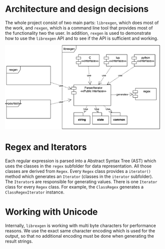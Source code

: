 # Architecture and design decisions

The whole project consist of two main parts: `librexgen`, which does most of the work, and `rexgen`, which is a command line tool that provides most of the functionality two the user. In addition, `rexgen` is used to demonstrate how to use the `librexgen` API and to see if the API is sufficient and working.

![Context diagram](context.png)

# Regex and Iterators

Each regular expression is parsed into a Abstract Syntax Tree (AST) which uses the classes in the `regex` subfolder for data representation. All those classes are derived from `Regex`. Every `Regex` class provides a `iterator()` method which generates an `Iterator` (classes in the `iterator` subfolder). The `Iterator`s are responsible for generating values. There is one `Iterator`  class for every `Regex` class. For example, the `ClassRegex` generates a `ClassRegexIterator` instance.

# Working with Unicode

Internally, `librexgen` is working with multi byte characters for performance reasons. We use the exact same character encoding which is used for the output, so that no additional encoding must be done when generating the result strings.